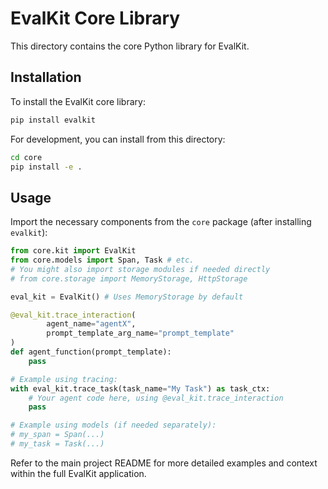 # EvalKit Core Library

This directory contains the core Python library for EvalKit.

## Installation

To install the EvalKit core library:

```bash
pip install evalkit
```

For development, you can install from this directory:

```bash
cd core
pip install -e .
```

## Usage

Import the necessary components from the `core` package (after installing `evalkit`):

```python
from core.kit import EvalKit
from core.models import Span, Task # etc.
# You might also import storage modules if needed directly
# from core.storage import MemoryStorage, HttpStorage

eval_kit = EvalKit() # Uses MemoryStorage by default

@eval_kit.trace_interaction(
        agent_name="agentX",
        prompt_template_arg_name="prompt_template"
)
def agent_function(prompt_template):
    pass

# Example using tracing:
with eval_kit.trace_task(task_name="My Task") as task_ctx:
    # Your agent code here, using @eval_kit.trace_interaction
    pass

# Example using models (if needed separately):
# my_span = Span(...)
# my_task = Task(...)
```

Refer to the main project README for more detailed examples and context within the full EvalKit application. 